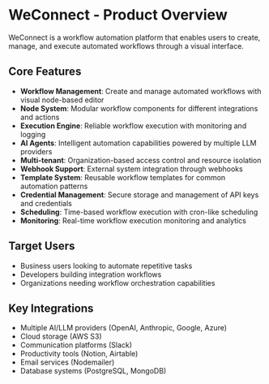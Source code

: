 # WeConnect - Product Overview

WeConnect is a workflow automation platform that enables users to create, manage, and execute automated workflows through a visual interface.

## Core Features
- **Workflow Management**: Create and manage automated workflows with visual node-based editor
- **Node System**: Modular workflow components for different integrations and actions
- **Execution Engine**: Reliable workflow execution with monitoring and logging
- **AI Agents**: Intelligent automation capabilities powered by multiple LLM providers
- **Multi-tenant**: Organization-based access control and resource isolation
- **Webhook Support**: External system integration through webhooks
- **Template System**: Reusable workflow templates for common automation patterns
- **Credential Management**: Secure storage and management of API keys and credentials
- **Scheduling**: Time-based workflow execution with cron-like scheduling
- **Monitoring**: Real-time workflow execution monitoring and analytics

## Target Users
- Business users looking to automate repetitive tasks
- Developers building integration workflows
- Organizations needing workflow orchestration capabilities

## Key Integrations
- Multiple AI/LLM providers (OpenAI, Anthropic, Google, Azure)
- Cloud storage (AWS S3)
- Communication platforms (Slack)
- Productivity tools (Notion, Airtable)
- Email services (Nodemailer)
- Database systems (PostgreSQL, MongoDB)